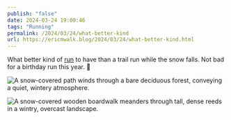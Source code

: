 ```yaml
---
publish: "false"
date: 2024-03-24 19:00:46
tags: "Running"
permalink: /2024/03/24/what-better-kind
url: https://ericmwalk.blog/2024/03/24/what-better-kind.html
---
```


What better kind of [run](https://strava.com/activities/11030269029) to have than a trail run while the snow falls. Not bad for a birthday run this year. 🥳

![A snow-covered path winds through a bare deciduous forest, conveying a quiet, wintery atmosphere.](https://ericmwalk.blog/uploads/2024/img-8399.jpeg)

![A snow-covered wooden boardwalk meanders through tall, dense reeds in a wintry, overcast landscape.](https://ericmwalk.blog/uploads/2024/img-8400-edited.jpeg)